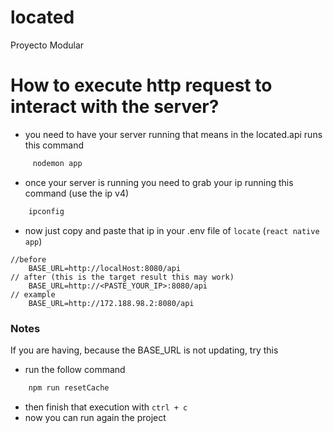 # located
Proyecto Modular

# How to execute http request to interact with the server?
- you need to have your server running that means in the located.api runs this command
```powershell
     nodemon app
```
- once your server is running you need to grab your ip running this command (use the ip v4)

```powershell
    ipconfig
```
- now just copy and paste that ip in your .env file of ``locate`` (``react native app``)
```
//before
    BASE_URL=http://localHost:8080/api
// after (this is the target result this may work)
    BASE_URL=http://<PASTE_YOUR_IP>:8080/api
// example
    BASE_URL=http://172.188.98.2:8080/api
```
### Notes
If you are having, because the BASE_URL is not updating, try this

- run the follow command
```powershell
    npm run resetCache
```
- then finish that execution with ``ctrl + c``
- now you can run again the project
